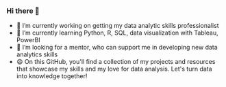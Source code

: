 ### Hi there 👋

- 🔭 I’m currently working on getting my data analytic skills professionalist
- 🌱 I’m currently learning Python, R, SQL, data visualization with Tableau, PowerBI
- 🤔 I’m looking for a mentor, who can support me in developing new data analytics skills
- 😄 On this GitHub, you'll find a collection of my projects and resources that showcase my skills and my love for data analysis. Let's turn data into knowledge together!

